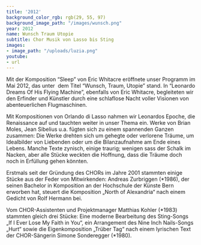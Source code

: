 ```yaml
---
title: '2012'
background_color_rgb: rgb(29, 55, 97)
background_image_path: "/images/wunsch.png"
year: 2012
name: Wunsch Traum Utopie
subtitle: Chor Musik von Lasso bis Sting
images:
- image_path: "/uploads/luzia.png"
youtube:
- url
---
```


Mit der Komposition “Sleep” von Eric Whitacre eröffnete unser Programm im Mai 2012, das unter  dem Titel “Wunsch, Traum, Utopie” stand. In “Leonardo Dreams Of His Flying Machine”, ebenfalls von Eric Whitacre, begleiteten wir den Erfinder und Künstler durch eine schlaflose Nacht voller Visionen von abenteuerlichen Flugmaschinen.

Mit Kompositionen von Orlando di Lasso nahmen wir Leonardos Epoche, die Renaissance auf und tauchten weiter in unser Thema ein. Werke von Brian Moles, Jean Sibelius u.a. fügten sich zu einem spannenden Ganzen zusammen: Die Werke drehten sich um gehegte oder verlorene Träume, um Idealbilder von Liebenden oder um die Bilanzaufnahme am Ende eines Lebens. Manche Texte zynisch, einige traurig; wenigen sass der Schalk im Nacken, aber alle Stücke weckten die Hoffnung, dass die Träume doch noch in Erfüllung gehen könnten.

Erstmals seit der Gründung des CHORs im Jahre 2001 stammten einige Stücke aus der Feder von Mitwirkenden: Andreas Zurbriggen (\*1986), der seinen Bachelor in Komposition an der Hochschule der Künste Bern erworben hat, steuert die Komposition „North of Alexandria“ nach einem Gedicht von Rolf Hermann bei.

Vom CHOR-Assistenten und Projektmanager Matthias Kohler (\*1983) stammten gleich drei Stücke: Eine moderne Bearbeitung des Sting-Songs „If I Ever Lose My Faith in You“, ein Arrangement des Nine Inch Nails-Songs „Hurt“ sowie die Eigenkomposition „Trüber Tag“ nach einem lyrischen Text der CHOR-Sängerin Simone Sonderegger (\*1980).